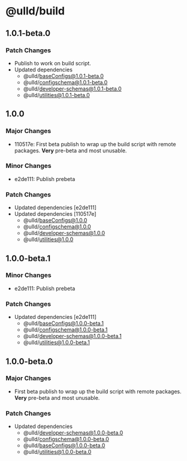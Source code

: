 # @ulld/build

## 1.0.1-beta.0

### Patch Changes

- Publish to work on build script.
- Updated dependencies
  - @ulld/baseConfigs@1.0.1-beta.0
  - @ulld/configschema@1.0.1-beta.0
  - @ulld/developer-schemas@1.0.1-beta.0
  - @ulld/utilities@1.0.1-beta.0

## 1.0.0

### Major Changes

- 110517e: First beta publish to wrap up the build script with remote packages. **Very** pre-beta and most unusable.

### Minor Changes

- e2de111: Publish prebeta

### Patch Changes

- Updated dependencies [e2de111]
- Updated dependencies [110517e]
  - @ulld/baseConfigs@1.0.0
  - @ulld/configschema@1.0.0
  - @ulld/developer-schemas@1.0.0
  - @ulld/utilities@1.0.0

## 1.0.0-beta.1

### Minor Changes

- e2de111: Publish prebeta

### Patch Changes

- Updated dependencies [e2de111]
  - @ulld/baseConfigs@1.0.0-beta.1
  - @ulld/configschema@1.0.0-beta.1
  - @ulld/developer-schemas@1.0.0-beta.1
  - @ulld/utilities@1.0.0-beta.1

## 1.0.0-beta.0

### Major Changes

- First beta publish to wrap up the build script with remote packages. **Very** pre-beta and most unusable.

### Patch Changes

- Updated dependencies
  - @ulld/developer-schemas@1.0.0-beta.0
  - @ulld/configschema@1.0.0-beta.0
  - @ulld/baseConfigs@1.0.0-beta.0
  - @ulld/utilities@1.0.0-beta.0
